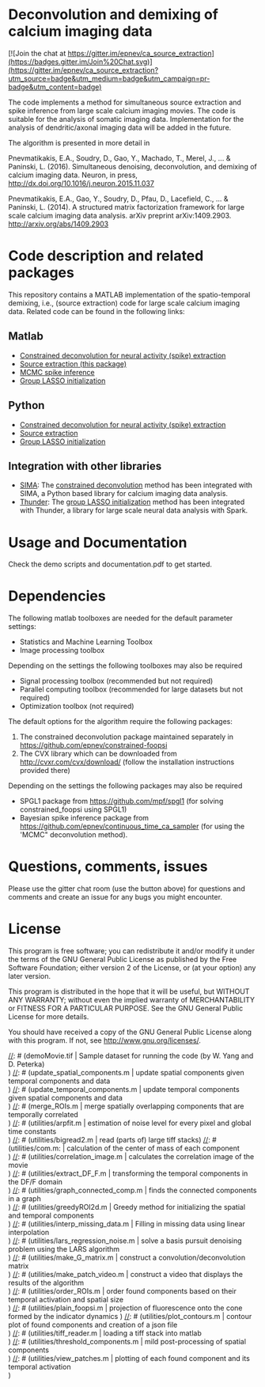 # Deconvolution and demixing of calcium imaging data

[![Join the chat at https://gitter.im/epnev/ca_source_extraction](https://badges.gitter.im/Join%20Chat.svg)](https://gitter.im/epnev/ca_source_extraction?utm_source=badge&utm_medium=badge&utm_campaign=pr-badge&utm_content=badge)

The code implements a method for simultaneous source extraction and spike inference from large scale calcium imaging movies. The code is suitable for the analysis of somatic imaging data. Implementation for the analysis of dendritic/axonal imaging data will be added in the future. 

The algorithm is presented in more detail in

Pnevmatikakis, E.A., Soudry, D., Gao, Y., Machado, T., Merel, J., ... & Paninski, L. (2016). Simultaneous denoising, deconvolution, and demixing of calcium imaging data. Neuron, in press, http://dx.doi.org/10.1016/j.neuron.2015.11.037

Pnevmatikakis, E.A., Gao, Y., Soudry, D., Pfau, D., Lacefield, C., ... & Paninski, L. (2014). A structured matrix factorization framework for large scale calcium imaging data analysis. arXiv preprint arXiv:1409.2903. http://arxiv.org/abs/1409.2903

Code description and related packages
=======

This repository contains a MATLAB implementation of the spatio-temporal demixing, i.e., (source extraction) code for large scale calcium imaging data. Related code can be found in the following links:

## Matlab 
- [Constrained deconvolution for neural activity (spike) extraction](https://github.com/epnev/constrained-foopsi)
- [Source extraction (this package)](https://github.com/epnev/ca_source_extraction)
- [MCMC spike inference](https://github.com/epnev/continuous_time_ca_sampler)
- [Group LASSO initialization](https://github.com/danielso/ROI_detect)

## Python
- [Constrained deconvolution for neural activity (spike) extraction](https://github.com/epnev/constrained_foopsi_python)
- [Source extraction](https://github.com/agiovann/SOURCE_EXTRACTION_PYTHON)
- [Group LASSO initialization](https://github.com/danielso/ROI_detect)

## Integration with other libraries
- [SIMA](http://www.losonczylab.org/sima/1.3/): The [constrained deconvolution](https://github.com/losonczylab/sima/blob/master/sima/spikes.py) method has been integrated with SIMA, a Python based library for calcium imaging data analysis.
- [Thunder](http://thunder-project.org/): The [group LASSO initialization](https://github.com/j-friedrich/thunder/tree/LocalNMF) method has been integrated with Thunder, a library for large scale neural data analysis with Spark.


Usage and Documentation
=======
Check the demo scripts and documentation.pdf to get started.

Dependencies
============

The following matlab toolboxes are needed for the default parameter settings:
- Statistics and Machine Learning Toolbox
- Image processing toolbox

Depending on the settings the following toolboxes may also be required
- Signal processing toolbox (recommended but not required)
- Parallel computing toolbox (recommended for large datasets but not required)
- Optimization toolbox (not required)

The default options for the algorithm require the following packages:

1. The constrained deconvolution package maintained separately in https://github.com/epnev/constrained-foopsi 
2. The CVX library which can be downloaded from http://cvxr.com/cvx/download/ (follow the installation instructions provided there) 

Depending on the settings the following packages may also be required
- SPGL1 package from https://github.com/mpf/spgl1 (for solving constrained_foopsi using SPGL1)
- Bayesian spike inference package from https://github.com/epnev/continuous_time_ca_sampler (for using the 'MCMC" deconvolution method).

Questions, comments, issues
=======
Please use the gitter chat room (use the button above) for questions and comments and create an issue for any bugs you might encounter.

License
=======

This program is free software; you can redistribute it and/or
modify it under the terms of the GNU General Public License
as published by the Free Software Foundation; either version 2
of the License, or (at your option) any later version.

This program is distributed in the hope that it will be useful,
but WITHOUT ANY WARRANTY; without even the implied warranty of
MERCHANTABILITY or FITNESS FOR A PARTICULAR PURPOSE.  See the
GNU General Public License for more details.

You should have received a copy of the GNU General Public License
along with this program.  If not, see <http://www.gnu.org/licenses/>.


[//]: #  (function name                           | description )
[//]: #  (----------------------------------------|-----------------------------------)
[//]: #  (demo_script.m                           | wrapper code <br />)
[//]: #  (demoMovie.tif                           | Sample dataset for running the code (by W. Yang and D. Peterka) <br />)
[//]: #  (update_spatial_components.m             | update spatial components given temporal components and data <br />)
[//]: #  (update_temporal_components.m            | update temporal components given spatial components and data <br />)
[//]: #  (merge_ROIs.m                            | merge spatially overlapping components that are temporally correlated <br />)
[//]: #  (utilities/arpfit.m                      | estimation of noise level for every pixel and global time constants <br />)
[//]: #  (utilities/bigread2.m                    | read (parts of) large tiff stacks)
[//]: #  (utilities/com.m:                        | calculation of the center of mass of each component <br />)
[//]: #  (utilities/correlation_image.m           | calculates the correlation image of the movie <br />)
[//]: #  (utilities/extract_DF_F.m                | transforming the temporal components in the DF/F domain <br />)
[//]: #  (utilities/graph_connected_comp.m        | finds the connected components in a graph <br />)
[//]: #  (utilities/greedyROI2d.m                 | Greedy method for initializing the spatial and temporal components <br />)
[//]: #  (utilities/interp_missing_data.m         | Filling in missing data using linear interpolation <br />)
[//]: #  (utilities/lars_regression_noise.m       | solve a basis pursuit denoising problem using the LARS algorithm <br />)
[//]: #  (utilities/make_G_matrix.m               | construct a convolution/deconvolution matrix <br />)
[//]: #  (utilities/make_patch_video.m            | construct a video that displays the results of the algorithm <br />)
[//]: #  (utilities/order_ROIs.m                  | order found components based on their temporal activation and spatial size <br />)
[//]: #  (utilities/plain_foopsi.m                | projection of fluorescence onto the cone formed by the indicator dynamics )
[//]: #  (utilities/plot_contours.m               | contour plot of found components and creation of a json file <br />)
[//]: #  (utilities/tiff_reader.m                 | loading a tiff stack into matlab <br />)
[//]: #  (utilities/threshold_components.m        | mild post-processing of spatial components <br />)
[//]: #  (utilities/view_patches.m                | plotting of each found component and its temporal activation <br />)
